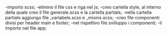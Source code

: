 <!-- Descrizione:
Create un nuovo progetto utilizzando Vite e Vue 3 e definite i componenti necessari per strutturare il layout come da screenshot allegato.
Quando la struttura a macroblocchi è pronta, popolate le voci di menu dinamicamente usando i data del componente.
Per oggi diamo priorità alla struttura: quando è tutto bello solido, passiamo al Sass!
Bonus:
Creare un componente aggiuntivo per gestire la fascia azzurra con le icone. -->
-importo scss;
-elimino il file css e riga nel js;
-creo cartella style, al interno della quale creo il file generale.scss e la cartella partials;
-nella cartella partials aggiungo file _variabels.scss e _mixins.scss;
-creo file componenti divisi per header main e footer;
-nel rispettivo file svilluppo i componenti;
-li importo nel file app;
